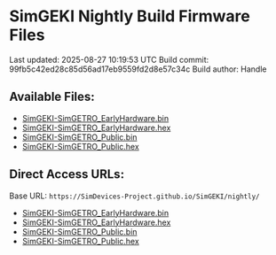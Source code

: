 # SimGEKI Nightly Build Firmware Files

Last updated: 2025-08-27 10:19:53 UTC
Build commit: 99fb5c42ed28c85d56ad17eb9559fd2d8e57c34c
Build author: Handle

## Available Files:

- [SimGEKI-SimGETRO_EarlyHardware.bin](./SimGEKI-SimGETRO_EarlyHardware.bin)
- [SimGEKI-SimGETRO_EarlyHardware.hex](./SimGEKI-SimGETRO_EarlyHardware.hex)
- [SimGEKI-SimGETRO_Public.bin](./SimGEKI-SimGETRO_Public.bin)
- [SimGEKI-SimGETRO_Public.hex](./SimGEKI-SimGETRO_Public.hex)

## Direct Access URLs:

Base URL: `https://SimDevices-Project.github.io/SimGEKI/nightly/`

- [SimGEKI-SimGETRO_EarlyHardware.bin](https://SimDevices-Project.github.io/SimGEKI/nightly/SimGEKI-SimGETRO_EarlyHardware.bin)
- [SimGEKI-SimGETRO_EarlyHardware.hex](https://SimDevices-Project.github.io/SimGEKI/nightly/SimGEKI-SimGETRO_EarlyHardware.hex)
- [SimGEKI-SimGETRO_Public.bin](https://SimDevices-Project.github.io/SimGEKI/nightly/SimGEKI-SimGETRO_Public.bin)
- [SimGEKI-SimGETRO_Public.hex](https://SimDevices-Project.github.io/SimGEKI/nightly/SimGEKI-SimGETRO_Public.hex)

